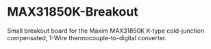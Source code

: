 MAX31850K-Breakout
==================

Small breakout board for the Maxim MAX31850K K-type cold-junction compensated, 1-Wire  thermocouple-to-digital converter.
